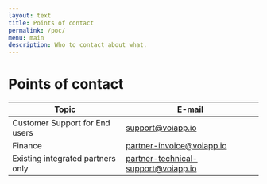 ```yaml
---
layout: text
title: Points of contact
permalink: /poc/
menu: main
description: Who to contact about what.
---
```


# Points of contact

| Topic                                 | E-mail                                                                            |
| ------------------------------------- | --------------------------------------------------------------------------------- |
| Customer Support for End users        | [support@voiapp.io](mailto:support@voiapp.io)                                     |
| Finance                               | [partner-invoice@voiapp.io](mailto:partner-invoice@voiapp.io)                     |
| Existing integrated partners only     | [partner-technical-support@voiapp.io](mailto:partner-technical-support@voiapp.io) |
